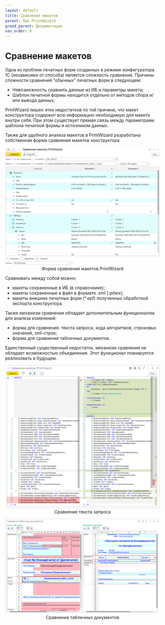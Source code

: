 ```yaml
---
layout: default
title: Сравнение макетов
parent: Про PrintWizard
grand_parent: Документация
nav_order: 4
--- 
```


# Сравнение макетов

Одна из проблем печатных форм созданных в режиме конфигуратора 1С (независимо от способа) является сложность сравнения. Причины сложности сравнения "обычных" печатных форм в следующем:

* Невозможность сравнить данные из ИБ и параметры макета;
* Шаблон печатной формы находится отдельно от методов сбора и/или вывода данных;

PrintWizard лишен этих недостатков по той причине, что макет конструктора содержит всю информацию необходимую для макета внутри себя. При этом существует прямая связь между параметрами шаблона печатной формы и источником данных.

Также для удобного анализа макетов в PrintWizard разработана собственная форма сравнения макетов конструктора

<p align="center">
    <a href="./../img/ch_01/01_05_1_compare_form.png"><img src="./../img/ch_01/01_05_1_compare_form.png" style="width:700px"></a>
    <br>Форма сравнения макетов PrintWizard
</p>

Сравнивать между собой можно:
* макеты сохраненные в ИБ (в справочнике);
* макеты сохраненные в файл в формате .xml (.pdwx);
* макеты внешних печатных форм (*.epf) полученных обработкой экспорта конструктора.

Также механизм сравнения обладает дополнительным функционалом для анализа изменений:

* форма для сравнения: текста запроса, кода алгоритмов, строковых значений, xml-строк;
* форма для сравнения табличных документов.

Единственный существенный недостаток, механизм сравнения не обладает возможностью объединения. Этот функционал планируется реализовать в будущем.

<p align="center">
    <a href="./../img/ch_01/01_05_2_compare_query.png"><img src="./../img/ch_01/01_05_2_compare_query.png" style="width:700px"></a>
    <br>Сравнение текста запроса
</p>

<p align="center">
    <a href="./../img/ch_01/01_05_3_compare_mxl.png"><img src="./../img/ch_01/01_05_3_compare_mxl.png" style="width:700px"></a>
    <br>Сравнение табличных документов
</p>